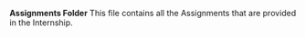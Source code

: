 **Assignments Folder**
This file contains all the Assignments  that are provided in the Internship.
